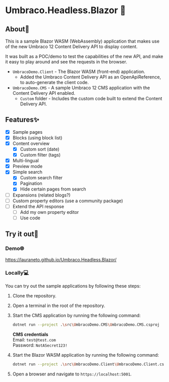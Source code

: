 ﻿# Umbraco.Headless.Blazor 🤯

## About👋

This is a sample Blazor WASM (WebAssembly) application that makes use of the new Umbraco 12 Content Delivery API to display content.

It was built as a POC/demo to test the capabilities of the new API, and make it easy to play around and see the requests in the browser.

- `UmbracoDemo.Client` - The Blazor WASM (front-end) application.
	- Added the Umbraco Content Delivery API as an OpenApiReference, to auto-generate the client code.
- `UmbracoDemo.CMS` - A sample Umbraco 12 CMS application with the Content Delivery API enabled.
	- `Custom` folder - Includes the custom code built to extend the Content Delivery API.

## Features✨

- [x] Sample pages
- [x] Blocks (using block list)
- [x] Content overview
	- [x] Custom sort (date)
	- [x] Custom filter (tags)
- [x] Multi-lingual
- [x] Preview mode
- [x] Simple search
	- [x] Custom search filter
	- [x] Pagination
	- [x] Hide certain pages from search
- [ ] Expansions (related blogs?)
- [ ] Custom property editors (use a community package)
- [ ] Extend the API response
	- [ ] Add my own property editor
	- [ ] Use code
	
## Try it out🙌

### Demo🌐

https://lauraneto.github.io/Umbraco.Headless.Blazor/

### Locally💻

You can try out the sample applications by following these steps:

1. Clone the repository.
2. Open a terminal in the root of the repository.
3. Start the CMS application by running the following command:

	```bash
	dotnet run --project .\src\UmbracoDemo.CMS\UmbracoDemo.CMS.csproj
	```

	**CMS credentials**   
	Email: `test@test.com`  
	Password: `NotASecret123!`

4. Start the Blazor WASM application by running the following command:
	```bash
	dotnet run --project .\src\UmbracoDemo.Client\UmbracoDemo.Client.csproj
	```

5. Open a browser and navigate to `https://localhost:5001`.
